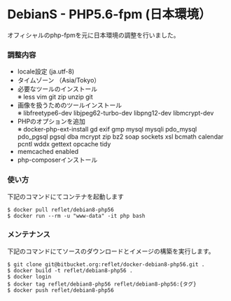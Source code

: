 # DebianS - PHP5.6-fpm (日本環境） #

オフィシャルのphp-fpmを元に日本環境の調整を行いました。

### 調整内容 ###

* locale設定 (ja.utf-8)
* タイムゾーン （Asia/Tokyo）
* 必要なツールのインストール  
※ less vim git zip unzip git
* 画像を扱うためのツールインストール  
※ libfreetype6-dev libjpeg62-turbo-dev libpng12-dev libmcrypt-dev
* PHPのオプションを追加  
※ docker-php-ext-install gd exif gmp mysql mysqli pdo_mysql pdo_pgsql pgsql dba mcrypt zip bz2 soap sockets xsl bcmath calendar pcntl wddx gettext opcache tidy
* memcached enabled
* php-composerインストール

### 使い方 ###

下記のコマンドにてコンテナを起動します

```
$ docker pull reflet/debian8-php56
$ docker run --rm -u "www-data" -it php bash
```

### メンテナンス ###

下記のコマンドにてソースのダウンロードとイメージの構築を実行します。

```
$ git clone git@bitbucket.org:reflet/docker-debian8-php56.git .
$ docker build -t reflet/debian8-php56 .
$ docker login
$ docker tag reflet/debian8-php56 reflet/debian8-php56:{タグ}
$ docker push reflet/debian8-php56
```
